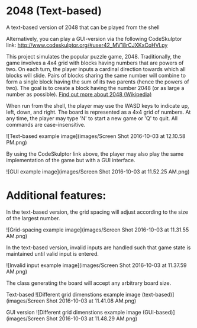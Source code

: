 # 2048 (Text-based)
A text-based version of 2048 that can be played from the shell

Alternatively, you can play a GUI-version via the following CodeSkulptor link:
http://www.codeskulptor.org/#user42_MV18rCJXKxCoHVl.py


This project simulates the popular puzzle game, 2048. Traditionally, the game involves a 4x4 grid with blocks having numbers that are powers of two. On each turn, the player inputs a cardinal direction towards which all blocks will slide. Pairs of blocks sharing the same number will combine to form a single block having the sum of its two parents (hence the powers of two). The goal is to create a block having the number 2048 (or as large a number as possible). <a href="https://en.wikipedia.org/wiki/2048_(video_game)">Find out more about 2048 (Wikipedia)</a>

When run from the shell, the player may use the WASD keys to indicate up, left, down, and right. The board is represented as a 4x4 grid of numbers. At any time, the player may type 'N' to start a new game or 'Q' to quit. All commands are case-insensitive.

![Text-based example image](images/Screen Shot 2016-10-03 at 12.10.58 PM.png)

By using the CodeSkulptor link above, the player may also play the same implementation of the game but with a GUI interface.

![GUI example image](images/Screen Shot 2016-10-03 at 11.52.25 AM.png)

# Additional features:

In the text-based version, the grid spacing will adjust according to the size of the largest number.

![Grid-spacing example image](images/Screen Shot 2016-10-03 at 11.31.55 AM.png)

In the text-based version, invalid inputs are handled such that game state is maintained until valid input is entered.

![Invalid input example image](images/Screen Shot 2016-10-03 at 11.37.59 AM.png)

The class generating the board will accept any arbitrary board size.

Text-based
![Different grid dimenstions example image (text-based)](images/Screen Shot 2016-10-03 at 11.41.08 AM.png)

GUI version
![Different grid dimenstions example image (GUI-based)](images/Screen Shot 2016-10-03 at 11.48.29 AM.png)


